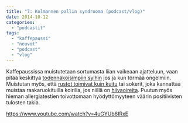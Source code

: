 ```yaml
---
title: "7: Kolmannen pallin syndrooma (podcast/vlog)"
date: 2014-10-12
categories: 
  - "podcastit"
tags: 
  - "kaffepaussi"
  - "neuvot"
  - "podcast"
  - "vlog"
---
```


Kaffepaussissa muistutetaan sortumasta liian vaikeaan ajatteluun, vaan pitää keskittyä [todennäköisimpiin syihin](https://www.katiska.eu/katiska/puruvoima/occamin-partaveitsi/ "Occamin partaveitsi") jos ja kun törmää ongelmiin. Muistutan myös, että [rustot toimivat kuin kuitu](https://www.katiska.eu/tieto/koira-tarve-yleinen/kuitu-lihasta/ "Kuitu") tai sokerit, joka kannattaa muistaa raakaruokituilla koirilla, jos niillä on [hiivaoireita](https://www.katiska.eu/terveys/allergia-iho-hiiva-terveys/hiivatulehdus/ "Hiivatulehdus"). Puutun myös hieman allergiatestien toivottomaan hyödyttömyyteen väärin positiivisten tulosten takia.

<!--more-->

https://www.youtube.com/watch?v=4uGYUb6IRxE
